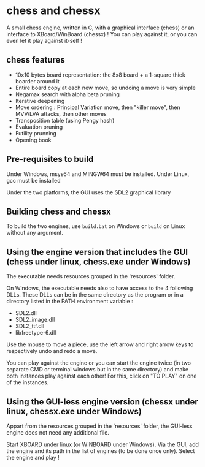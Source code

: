 # chess and chessx

A small chess engine, written in C, with a graphical interface (chess) or an interface to XBoard/WinBoard (chessx) !
You can play against it, or you can even let it play against it-self !

## chess features

- 10x10 bytes board representation: the 8x8 board + a 1-square thick boarder around it
- Entire board copy at each new move, so undoing a move is very simple
- Negamax search with alpha beta pruning
- Iterative deepening
- Move ordering : Principal Variation move, then "killer move", then MVV/LVA attacks, then other moves
- Transposition table (using Pengy hash)
- Evaluation pruning
- Futility prunning
- Opening book

## Pre-requisites to build

Under Windows, msys64 and MINGW64 must be installed.
Under Linux, gcc must be installed

Under the two platforms, the GUI uses the SDL2 graphical library

## Building chess and chessx

To build the two engines, use `build.bat` on Windows or `build` on Linux without any argument.

## Using the engine version that includes the GUI (chess under linux, chess.exe under Windows)

The executable needs resources grouped in the 'resources' folder.

On Windows, the executable needs also to have access to the 4 following DLLs. These DLLs can be in the same directory as the program or in a directory listed in the PATH environment variable :
- SDL2.dll
- SDL2_image.dll
- SDL2_ttf.dll
- libfreetype-6.dll

Use the mouse to move a piece, use the left arrow and right arrow keys to respectively undo and redo a move.

You can play against the engine or you can start the engine twice (in two separate CMD or terminal windows but in the same directory) and make both instances play against each other! For this, click on "TO PLAY" on one of the instances.

## Using the GUI-less engine version (chessx under linux, chessx.exe under Windows)

Appart from the resources grouped in the 'resources' folder, the GUI-less engine does not need any additional file.

Start XBOARD under linux (or WINBOARD under Windows). Via the GUI, add the engine and its path in the list of engines (to be done once only). Select the engine and play !

